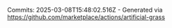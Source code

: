 Commits: 2025-03-08T15:48:02.516Z - Generated via https://github.com/marketplace/actions/artificial-grass
<br>
